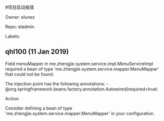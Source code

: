 #项目启动报错

Owner: elunez

Repo: eladmin

Labels: 

## qhl100 (11 Jan 2019)

Field menuMapper in me.zhengjie.system.service.impl.MenuServiceImpl required a bean of type 'me.zhengjie.system.service.mapper.MenuMapper' that could not be found.

The injection point has the following annotations:
	- @org.springframework.beans.factory.annotation.Autowired(required=true)


Action:

Consider defining a bean of type 'me.zhengjie.system.service.mapper.MenuMapper' in your configuration.

